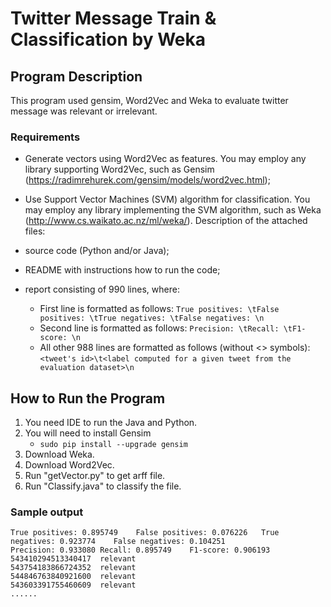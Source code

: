 # Twitter Message Train & Classification by Weka

## Program Description
This program used gensim, Word2Vec and Weka to evaluate twitter message was relevant or irrelevant.
### Requirements
* Generate vectors using Word2Vec as features. You may employ any library supporting Word2Vec, such as Gensim (https://radimrehurek.com/gensim/models/word2vec.html);
* Use Support Vector Machines (SVM) algorithm for classification. You may employ any library implementing the SVM algorithm, such as Weka (http://www.cs.waikato.ac.nz/ml/weka/).
Description of the attached files:


* source code (Python and/or Java);
* README with instructions how to run the code;
* report consisting of 990 lines, where:
    - First line is formatted as follows: `True positives: \tFalse positives: \tTrue negatives: \tFalse negatives: \n`
    - Second line is formatted as follows: `Precision: \tRecall: \tF1-score: \n`
    - All other 988 lines are formatted as follows (without <> symbols): `<tweet's id>\t<label computed for a given tweet from the evaluation dataset>\n`

## How to Run the Program
1. You need IDE to run the Java and Python.
2. You will need to install Gensim
    - `sudo pip install --upgrade gensim`
3. Download Weka.
4. Download Word2Vec.
5. Run "getVector.py" to get arff file.
6. Run "Classify.java" to classify the file.

### Sample output

```
True positives: 0.895749	False positives: 0.076226	True negatives: 0.923774	False negatives: 0.104251
Precision: 0.933080	Recall: 0.895749	F1-score: 0.906193
543410294513340417	relevant
543754183866724352	relevant
544846763840921600	relevant
543603391755460609	relevant
......
```
